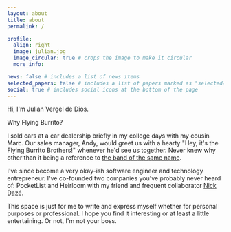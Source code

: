 ```yaml
---
layout: about
title: about
permalink: /

profile:
  align: right
  image: julian.jpg
  image_circular: true # crops the image to make it circular
  more_info:

news: false # includes a list of news items
selected_papers: false # includes a list of papers marked as "selected={true}"
social: true # includes social icons at the bottom of the page
---
```


Hi, I'm Julian Vergel de Dios.

Why Flying Burrito?

I sold cars at a car dealership briefly in my college days with my cousin Marc. Our sales manager, Andy, would greet us with a hearty "Hey, it's the Flying Burrito Brothers!" whenever he'd see us together. Never knew why other than it being a reference to [the band of the same name](https://en.wikipedia.org/wiki/The_Flying_Burrito_Brothers).

I've since become a very okay-ish software engineer and technology entrepreneur. I've co-founded two companies you've probably never heard of: PocketList and Heirloom with my friend and frequent collaborator [Nick Dazé](https://nickdaze.com).

This space is just for me to write and express myself whether for personal purposes or professional. I hope you find it interesting or at least a little entertaining. Or not, I'm not your boss.
